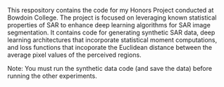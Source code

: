 This respository contains the code for my Honors Project conducted at Bowdoin College. The project is focused on leveraging known statistical properties of SAR to enhance deep learning algorithms for SAR image segmentation. It contains code for generating synthetic SAR data, deep learning architectures that incorporate statistical moment computations, and loss functions that incoporate the Euclidean distance between the average pixel values of the perceived regions.

Note: You must run the synthetic data code (and save the data) before running the other experiments.
